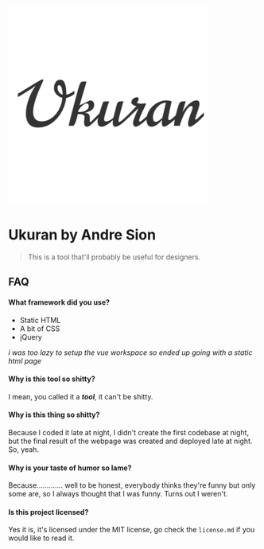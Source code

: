 <img src="files/logo.png" alt="Ukuran Logo">

# Ukuran by Andre Sion

> This is a tool that'll probably be useful for designers.

## FAQ

#### What framework did you use?

- Static HTML
- A bit of CSS
- jQuery

_i was too lazy to setup the vue workspace so ended up going with a static html page_

#### Why is this tool so shitty?

I mean, you called it a _**tool**_, it can't be shitty.

#### Why is this thing so shitty?

Because I coded it late at night, I didn't create the first codebase at night, but the final result of the webpage was created and deployed late at night. So, yeah.

#### Why is your taste of humor so lame?

Because............. well to be honest, everybody thinks they're funny but only some are, so I always thought that I was funny. Turns out I weren't.

#### Is this project licensed?

Yes it is, it's licensed under the MIT license, go check the `license.md` if you would like to read it.